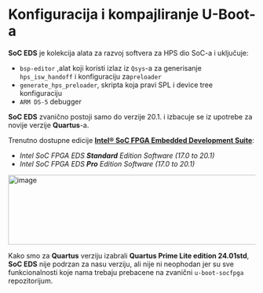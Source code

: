 # Konfiguracija i kompajliranje U-Boot-a

**SoC EDS** je kolekcija alata za razvoj softvera za HPS dio SoC-a i uključuje:
- `bsp-editor` ,alat koji koristi izlaz iz `Qsys`-a za generisanje `hps_isw_handoff` i konfiguraciju za`preloader`
- `generate_hps_preloader`, skripta koja pravi SPL i device tree konfiguraciju
- `ARM DS-5` debugger

**SoC EDS** zvanično postoji samo do verzije 20.1. i izbacuje se iz upotrebe za novije verzije **Quartus**-a.</br>

Trenutno dostupne edicije [**Intel® SoC FPGA Embedded Development Suite**](https://www.intel.com/content/www/us/en/collections/products/fpga/software/downloads.html?edition=standard&platform=linux&download_manager=direct&f:os-rdc=%5BLinux*%5D): 
- *Intel SoC FPGA EDS **Standard** Edition Software (17.0 to 20.1)*
- *Intel SoC FPGA EDS **Pro** Edition Software (17.0 to 20.1)*</br>

<img width="1443" height="142" alt="image" src="https://github.com/user-attachments/assets/ab8b8ba4-e217-4ad0-acc7-7e805ff6fe48" /></br>


 
Kako smo za **Quartus** verziju izabrali **Quartus Prime Lite edition 24.01std**, **SoC EDS** nije podrzan za nasu verziju, ali nije ni neophodan jer su sve funkcionalnosti koje nama trebaju prebacene na zvanični `u-boot-socfpga` repozitorijum.
